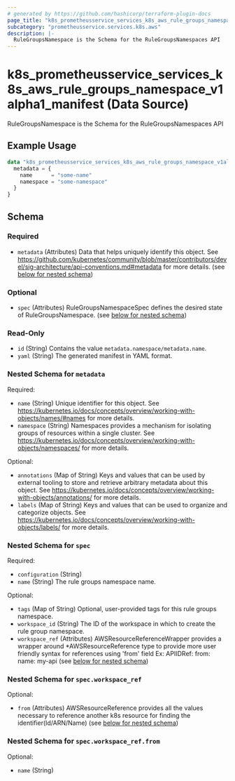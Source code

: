 ```yaml
---
# generated by https://github.com/hashicorp/terraform-plugin-docs
page_title: "k8s_prometheusservice_services_k8s_aws_rule_groups_namespace_v1alpha1_manifest Data Source - terraform-provider-k8s"
subcategory: "prometheusservice.services.k8s.aws"
description: |-
  RuleGroupsNamespace is the Schema for the RuleGroupsNamespaces API
---
```


# k8s_prometheusservice_services_k8s_aws_rule_groups_namespace_v1alpha1_manifest (Data Source)

RuleGroupsNamespace is the Schema for the RuleGroupsNamespaces API

## Example Usage

```terraform
data "k8s_prometheusservice_services_k8s_aws_rule_groups_namespace_v1alpha1_manifest" "example" {
  metadata = {
    name      = "some-name"
    namespace = "some-namespace"
  }
}
```

<!-- schema generated by tfplugindocs -->
## Schema

### Required

- `metadata` (Attributes) Data that helps uniquely identify this object. See https://github.com/kubernetes/community/blob/master/contributors/devel/sig-architecture/api-conventions.md#metadata for more details. (see [below for nested schema](#nestedatt--metadata))

### Optional

- `spec` (Attributes) RuleGroupsNamespaceSpec defines the desired state of RuleGroupsNamespace. (see [below for nested schema](#nestedatt--spec))

### Read-Only

- `id` (String) Contains the value `metadata.namespace/metadata.name`.
- `yaml` (String) The generated manifest in YAML format.

<a id="nestedatt--metadata"></a>
### Nested Schema for `metadata`

Required:

- `name` (String) Unique identifier for this object. See https://kubernetes.io/docs/concepts/overview/working-with-objects/names/#names for more details.
- `namespace` (String) Namespaces provides a mechanism for isolating groups of resources within a single cluster. See https://kubernetes.io/docs/concepts/overview/working-with-objects/namespaces/ for more details.

Optional:

- `annotations` (Map of String) Keys and values that can be used by external tooling to store and retrieve arbitrary metadata about this object. See https://kubernetes.io/docs/concepts/overview/working-with-objects/annotations/ for more details.
- `labels` (Map of String) Keys and values that can be used to organize and categorize objects. See https://kubernetes.io/docs/concepts/overview/working-with-objects/labels/ for more details.


<a id="nestedatt--spec"></a>
### Nested Schema for `spec`

Required:

- `configuration` (String)
- `name` (String) The rule groups namespace name.

Optional:

- `tags` (Map of String) Optional, user-provided tags for this rule groups namespace.
- `workspace_id` (String) The ID of the workspace in which to create the rule group namespace.
- `workspace_ref` (Attributes) AWSResourceReferenceWrapper provides a wrapper around *AWSResourceReference type to provide more user friendly syntax for references using 'from' field Ex: APIIDRef:  from: name: my-api (see [below for nested schema](#nestedatt--spec--workspace_ref))

<a id="nestedatt--spec--workspace_ref"></a>
### Nested Schema for `spec.workspace_ref`

Optional:

- `from` (Attributes) AWSResourceReference provides all the values necessary to reference another k8s resource for finding the identifier(Id/ARN/Name) (see [below for nested schema](#nestedatt--spec--workspace_ref--from))

<a id="nestedatt--spec--workspace_ref--from"></a>
### Nested Schema for `spec.workspace_ref.from`

Optional:

- `name` (String)
